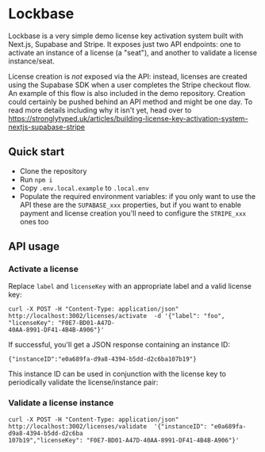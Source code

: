 # Lockbase

Lockbase is a very simple demo license key activation system built with Next.js, Supabase and Stripe.
It exposes just two API endpoints: one to activate an instance of a license (a "seat"), and another to validate a
license instance/seat.

License creation is _not_ exposed via the API: instead, licenses are created using the Supabase SDK when a user
completes the Stripe checkout flow. An example of this flow is also included in the demo repository.
Creation could certainly be pushed behind an API method and might be one day. To read more details including why it isn't yet, head over
to https://stronglytyped.uk/articles/building-license-key-activation-system-nextjs-supabase-stripe

## Quick start

* Clone the repository
* Run `npm i`
* Copy `.env.local.example` to `.local.env`
* Populate the required environment variables: if you only want to use the API these are the `SUPABASE_xxx` properties,
but if you want to enable payment and license creation you'll need to configure the `STRIPE_xxx` ones too

## API usage

### Activate a license

Replace `label` and `licenseKey` with an appropriate label and a valid license key:

```
curl -X POST -H "Content-Type: application/json" http://localhost:3002/licenses/activate  -d '{"label": "foo", "licenseKey": "F0E7-BD01-A47D-
40AA-8991-DF41-4B4B-A906"}'
```

If successful, you'll get a JSON response containing an instance ID:

`{"instanceID":"e0a689fa-d9a8-4394-b5dd-d2c6ba107b19"}`

This instance ID can be used in conjunction with the license key to periodically validate the license/instance pair:

### Validate a license instance

```
curl -X POST -H "Content-Type: application/json" http://localhost:3002/licenses/validate  '{"instanceID": "e0a689fa-d9a8-4394-b5dd-d2c6ba
107b19","licenseKey": "F0E7-BD01-A47D-40AA-8991-DF41-4B4B-A906"}'
```
